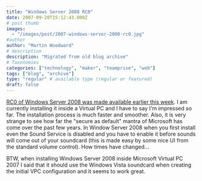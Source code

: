 ```yaml
---
title: "Windows Server 2008 RC0"
date: 2007-09-28T15:12:43.000Z
# post thumb
images:
  - "/images/post/2007-windows-server-2008-rc0.jpg"
#author
author: "Martin Woodward"
# description
description: "Migrated from old blog archive"
# Taxonomies
categories: ["technology", "maker", "teamprise", "web"]
tags: ["blog", "archive"]
type: "regular" # available type (regular or featured)
draft: false
---
```

[RC0 of Windows Server 2008 was made available earlier this week](http://www.microsoft.com/windowsserver2008/audsel.mspx).  I am currently installing it inside a Virtual PC and I have to say I'm impressed so far.  The installation process is much faster and smoother.  Also, it is very strange to see how far the "secure as default" mantra of Microsoft has come over the past few years.  In Window Server 2008 when you first install even the Sound Service is disabled and you have to enable it before sounds will come out of your soundcard (this is made easy by some nice UI from the standard volume control).  How times have changed...   

BTW, when installing Windows Server 2008 inside Microsoft Virtual PC 2007 I said that it should use the Windows Vista soundcard when creating the initial VPC configuration and it seems to work great.